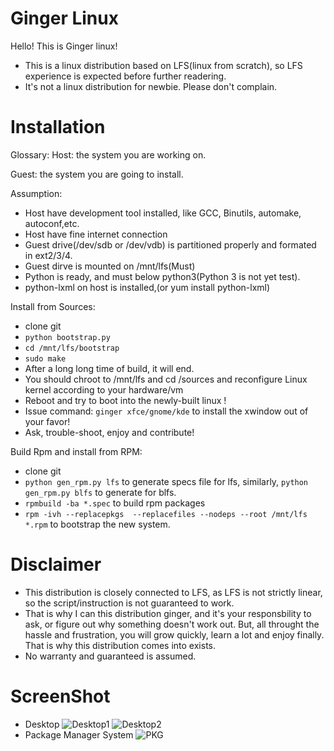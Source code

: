 Ginger Linux
=======

Hello!
This is Ginger linux!

- This is a linux distribution based on LFS(linux from scratch), so LFS experience is expected before further readering.
- It's not a linux distribution for newbie. Please don't complain.


Installation
=======
Glossary:
Host: the system you are working on.

Guest: the system you are going to install.

Assumption:
- Host have development tool installed, like GCC, Binutils, automake, autoconf,etc.
- Host have fine internet connection
- Guest drive(/dev/sdb or /dev/vdb) is partitioned properly and formated in ext2/3/4.
- Guest dirve is mounted on /mnt/lfs(Must)
- Python is ready, and must below python3(Python 3 is not yet test).
- python-lxml on host is installed,(or yum install python-lxml)

Install from Sources:
- clone git
- `python bootstrap.py`
- `cd /mnt/lfs/bootstrap`
- `sudo make`
- After a long long time of build, it will end.
- You should chroot to /mnt/lfs and cd /sources and reconfigure Linux kernel according to your hardware/vm
- Reboot and try to boot into the newly-built linux !
- Issue command: `ginger xfce/gnome/kde` to install the xwindow out of your favor!
- Ask, trouble-shoot, enjoy and contribute!

Build Rpm and install from RPM:
- clone git
- `python gen_rpm.py lfs` to generate specs file for lfs, similarly, `python gen_rpm.py blfs` to generate for blfs.
- `rpmbuild -ba *.spec` to build rpm packages
- `rpm -ivh --replacepkgs  --replacefiles --nodeps --root /mnt/lfs *.rpm` to bootstrap the new system.


 
Disclaimer
=======
- This distribution is closely connected to LFS, as LFS is not strictly linear, so the script/instruction is not guaranteed to work.
- That is why I can this distribution ginger, and it's your responsbility to ask, or figure out why something doesn't work out. But, all throught the hassle and frustration, you will grow quickly, learn a lot and enjoy finally. That is why this distribution comes into exists.
- No warranty and guaranteed is assumed.

ScreenShot
=======
- Desktop
![Desktop1](https://raw.githubusercontent.com/xiviwo/ginger/lxml/DeskTop1.png)
![Desktop2](https://raw.githubusercontent.com/xiviwo/ginger/lxml/DeskTop2.png)
- Package Manager System
![PKG](https://raw.githubusercontent.com/xiviwo/ginger/lxml/PackageManager.png)
